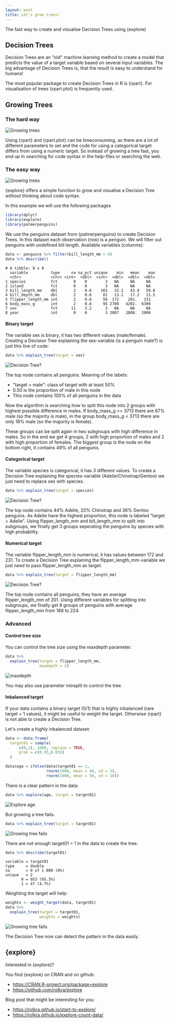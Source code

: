 ```yaml
---
layout: post
title: Let's grow trees!
---
```


The fast way to create and visualise Decision Trees using {explore}  

## Decision Trees

Decision Trees are an "old" machine learning method to create a model that predicts the value of a target variable based on several input variables. The big advantage of Decision Trees is, that the result is easy to understand for humans!

The most popular package to create Decision Trees in R is {rpart}. For visualisation of trees {rpart.plot} is frequently used.


## Growing Trees
### The hard way

![Growing trees](../images/trees-thehardway.jpg)

Using {rpart} and {rpart.plot} can be timeconsuming, as there are a lot of different parameters to set and the code for using a categorical target differs from using a numeric target. So instead of growing a tree fast, you end up in searching for code syntax in the help-files or searching the web.

### The easy way

![Growing trees](../images/trees-instant.jpg)

{explore} offers a simple function to grow and visualise a Decision Tree without thinking about code syntax. 

In this example we will use the following packages

```R
library(dplyr)
library(explore)
library(palmerpenguins)
```

We use the penguins dataset from {palmerpenguins} to create Decision Trees. In this dataset each observation (row) is a penguin. We will filter out penguins with undefined bill length. Available variables (columns):

```R
data <- penguins %>% filter(bill_length_mm > 0) 
data %>% describe()
```

```
# A tibble: 8 x 8
  variable          type     na na_pct unique    min   mean    max
  <chr>             <chr> <int>  <dbl>  <int>  <dbl>  <dbl>  <dbl>
1 species           fct       0    0        3   NA     NA     NA  
2 island            fct       0    0        3   NA     NA     NA  
3 bill_length_mm    dbl       2    0.6    165   32.1   43.9   59.6
4 bill_depth_mm     dbl       2    0.6     81   13.1   17.2   21.5
5 flipper_length_mm int       2    0.6     56  172    201.   231  
6 body_mass_g       int       2    0.6     95 2700   4202.  6300  
7 sex               fct      11    3.2      3   NA     NA     NA  
8 year              int       0    0        3 2007   2008.  2009 
```

#### Binary target

The variable sex is binary, it has two different values (male/female).
Creating a Decision Tree explaining the sex-variable (is a penguin male?) is just this line of code:

```R
data %>% explain_tree(target = sex)
```

![Decision Tree?](../images/trees-pinguins-sex.png)

The top node contains all penguins. Meaning of the labels:

* "target = male": class of target with at least 50%
* 0.50 is the proportion of male in this node
* This node contains 100% of all penguins in the data 

Now the algorithm is searching how to split this node into 2 groups with highest possible difference in males. If body_mass_g >= 3713 there are 67% male (so the majority is male), in the group body_mass_g < 3713 there are only 18% male (so the majority is female).

These groups can be split again in two subgroups with high difference in males. So in the end we get 4 groups, 2 with high proportion of males and 2 with high proportion of females. The biggest group is the node on the bottom right, it contains 49% of all penguins.

#### Categorical target

The variable species is categorical, it has 3 different values. To create a Decision Tree explaining the species-variable (Adelie/Chinstrap/Gentoo) we just need to replace sex with species.

```R
data %>% explain_tree(target = species)
```

![Decision Tree?](../images/trees-penguins-species.png)

The top node contains 44% Adelie, 20% Chinstrap and 36% Gentoo penguins. As Adelie have the highest proportion, this node is labeled "target = Adelie". Using flipper_length_mm and bill_length_mm to split into subgroups, we finally get 3 groups seperating the penguins by species with high probability.

#### Numerical target

The variable flipper_length_mm is numerical, it has values between 172 and 231. To create a Decision Tree explaining the flipper_length_mm-variable we just need to pass flipper_length_mm as target.

```R
data %>% explain_tree(target = flipper_length_mm)
```

![Decision Tree?](../images/trees-penguins-flipper.png)

The top node contains all penguins, they have an average flipper_length_mm of 201. Using different variables for splitting into subgroups, we finally get 8 groups of penguins with average flipper_length_mm from 188 to 224

### Advanced

#### Control tree size

You can control the tree size using the maxdepth parameter.

```R
data %>% 
  explain_tree(target = flipper_length_mm,
               maxdepth = 2)
```

![maxdepth](../images/trees-penguins-maxdepth.png)

You may also use parameter minsplit to control the tree.

#### Inbalanced target

If your data contains a binary target (0/1) that is highly inbalanced (rare target = 1 values), it might be useful to weight the target. Otherwise {rpart} is not able to create a Decision Tree.

Let's create a highly inbalanced dataset:

```R
data <- data.frame(
  target01 = sample(
      c(0,1), 1000, replace = TRUE, 
      prob = c(0.95,0.05))
  )

data$age = ifelse(data$target01 == 1,
                  rnorm(1000, mean = 40, sd = 5),
                  rnorm(1000, mean = 50, sd = 10))
```

There is a clear pattern in the data:

```R
data %>% explore(age, target = target01)
```

![Explore age](../images/trees-inbalanced-age.png)

But growing a tree fails.

```R
data %>% explain_tree(target = target01)
```

![Growing tree fails](../images/trees-inbalanced-cantgrow.png)

There are not enough target01 = 1 in the data to create the tree:

```R
data %>% describe(target01)
```

```
variable = target01
type     = double
na       = 0 of 1 000 (0%)
unique   = 2
       0 = 953 (95.3%)
       1 = 47 (4.7%)
```

Weighting the target will help:

```R
weights <- weight_target(data, target01)
data %>% 
  explain_tree(target = target01, 
               weights = weights)
```

![Growing tree fails](../images/trees-inbalanced-weighted.png)

The Decision Tree now can detect the pattern in the data easily.

## {explore}

Interested in {explore}?

You find {explore} on CRAN and on github:
* https://CRAN.R-project.org/package=explore 
* https://github.com/rolkra/explore

Blog post that might be interesting for you:
* https://rolkra.github.io/start-to-explore/
* https://rolkra.github.io/explore-count-data/

